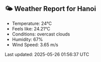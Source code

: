 <!-- WEATHER-START -->
## 🌤 Weather Report for Hanoi

- Temperature: 24°C
- Feels like: 24.21°C
- Conditions: overcast clouds
- Humidity: 67%
- Wind Speed: 3.65 m/s

Last updated: 2025-05-26 01:56:37 UTC
<!-- WEATHER-END -->
